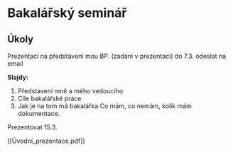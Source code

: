 # Bakalářský seminář

## Úkoly
Prezentaci na představení mou BP. (zadání v prezentaci)
do 7.3. odeslat na email

**Slajdy:**
1. Představení mně a mého vedoucího
2. Cíle bakalářské práce
3. Jak je na tom má bakalářka
Co mám, co nemám, kolik mám dokumentace.

Prezentovat 15.3.

[[Úvodní_prezentace.pdf]]